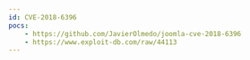 ```yaml
---
id: CVE-2018-6396
pocs:
    - https://github.com/JavierOlmedo/joomla-cve-2018-6396
    - https://www.exploit-db.com/raw/44113
---
```

